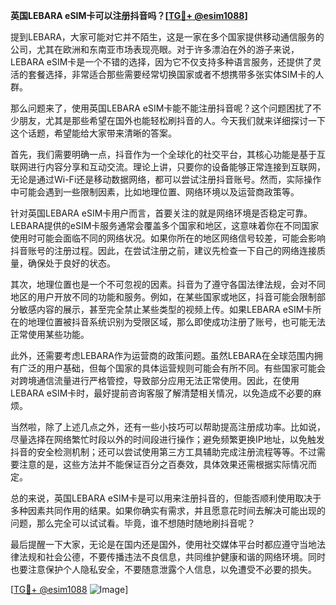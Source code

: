**英国LEBARA eSIM卡可以注册抖音吗？[[TG💪+ @esim1088](https://t.me/s/esim1088)]**

提到LEBARA，大家可能对它并不陌生，这是一家在多个国家提供移动通信服务的公司，尤其在欧洲和东南亚市场表现亮眼。对于许多漂泊在外的游子来说，LEBARA eSIM卡是一个不错的选择，因为它不仅支持多种语言服务，还提供了灵活的套餐选择，非常适合那些需要经常切换国家或者不想携带多张实体SIM卡的人群。

那么问题来了，使用英国LEBARA eSIM卡能不能注册抖音呢？这个问题困扰了不少朋友，尤其是那些希望在国外也能轻松刷抖音的人。今天我们就来详细探讨一下这个话题，希望能给大家带来清晰的答案。

首先，我们需要明确一点，抖音作为一个全球化的社交平台，其核心功能是基于互联网进行内容分享和互动交流。理论上讲，只要你的设备能够正常连接到互联网，无论是通过Wi-Fi还是移动数据网络，都可以尝试注册抖音账号。然而，实际操作中可能会遇到一些限制因素，比如地理位置、网络环境以及运营商政策等。

针对英国LEBARA eSIM卡用户而言，首要关注的就是网络环境是否稳定可靠。LEBARA提供的eSIM卡服务通常会覆盖多个国家和地区，这意味着你在不同国家使用时可能会面临不同的网络状况。如果你所在的地区网络信号较差，可能会影响抖音账号的注册过程。因此，在尝试注册之前，建议先检查一下自己的网络连接质量，确保处于良好的状态。

其次，地理位置也是一个不可忽视的因素。抖音为了遵守各国法律法规，会对不同地区的用户开放不同的功能和服务。例如，在某些国家或地区，抖音可能会限制部分敏感内容的展示，甚至完全禁止某些类型的视频上传。如果LEBARA eSIM卡所在的地理位置被抖音系统识别为受限区域，那么即使成功注册了账号，也可能无法正常使用某些功能。

此外，还需要考虑LEBARA作为运营商的政策问题。虽然LEBARA在全球范围内拥有广泛的用户基础，但每个国家的具体运营规则可能会有所不同。有些国家可能会对跨境通信流量进行严格管控，导致部分应用无法正常使用。因此，在使用LEBARA eSIM卡时，最好提前咨询客服了解清楚相关情况，以免造成不必要的麻烦。

当然啦，除了上述几点之外，还有一些小技巧可以帮助提高注册成功率。比如说，尽量选择在网络繁忙时段以外的时间段进行操作；避免频繁更换IP地址，以免触发抖音的安全检测机制；还可以尝试使用第三方工具辅助完成注册流程等等。不过需要注意的是，这些方法并不能保证百分之百奏效，具体效果还需根据实际情况而定。

总的来说，英国LEBARA eSIM卡是可以用来注册抖音的，但能否顺利使用取决于多种因素共同作用的结果。如果你确实有需求，并且愿意花时间去解决可能出现的问题，那么完全可以试试看。毕竟，谁不想随时随地刷抖音呢？

最后提醒一下大家，无论是在国内还是国外，使用社交媒体平台时都应遵守当地法律法规和社会公德，不要传播违法不良信息，共同维护健康和谐的网络环境。同时也要注意保护个人隐私安全，不要随意泄露个人信息，以免遭受不必要的损失。

[[TG💪+ @esim1088](https://t.me/s/esim1088) ![Image](https://i.postimg.cc/4NQfJmqS/Snipaste-2025-05-13-00-14-12.png)]
